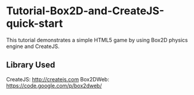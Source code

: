 # Tutorial-Box2D-and-CreateJS-quick-start


This tutorial demonstrates a simple HTML5 game by using Box2D physics engine and CreateJS.

## Library Used

CreateJS: http://createjs.com
Box2DWeb: https://code.google.com/p/box2dweb/